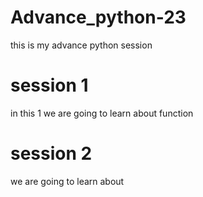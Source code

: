 # Advance_python-23
this is my advance python session
# session 1
in this 1 we are going to learn about function
# session 2
we are going to learn about
